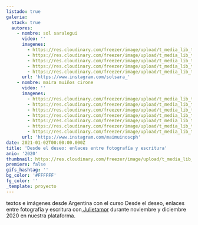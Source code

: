 ```yaml
---
listado: true
galeria:
  stack: true
  autores:
    - nombre: sol saralegui
      video: ''
      imagenes:
        - https://res.cloudinary.com/freezer/image/upload/t_media_lib_thumb/v1609557832/2021/poesia_losi_-_sol_saralegui_lavd3c.jpg
        - https://res.cloudinary.com/freezer/image/upload/t_media_lib_thumb/v1609557794/2021/invierno_-_sol_saralegui_dqt2kn.jpg
        - https://res.cloudinary.com/freezer/image/upload/t_media_lib_thumb/v1609557645/2021/ruido_-_sol_saralegui_ui4tbu.jpg
        - https://res.cloudinary.com/freezer/image/upload/t_media_lib_thumb/v1609557649/2021/vacio_-_sol_saralegui_adkcke.jpg
        - https://res.cloudinary.com/freezer/image/upload/t_media_lib_thumb/v1609557658/2021/Tierra_-_sol_saralegui_akyc52.jpg
      url: 'https://www.instagram.com/solsara_'
    - nombre: maira muiños cirone
      video: ''
      imagenes:
        - https://res.cloudinary.com/freezer/image/upload/t_media_lib_thumb/v1609557778/2021/4_-_Maira_Mui%C3%B1os_Cirone_iq4puk.jpg
        - https://res.cloudinary.com/freezer/image/upload/t_media_lib_thumb/v1609557787/2021/3_-_Maira_Mui%C3%B1os_Cirone_oiga89.jpg
        - https://res.cloudinary.com/freezer/image/upload/t_media_lib_thumb/v1609557814/2021/2__-_Maira_Mui%C3%B1os_Cirone_v9tql3.jpg
        - https://res.cloudinary.com/freezer/image/upload/t_media_lib_thumb/v1609557799/2021/2_-_Maira_Mui%C3%B1os_Cirone_jimfvc.jpg
        - https://res.cloudinary.com/freezer/image/upload/t_media_lib_thumb/v1609557772/2021/1__-_Maira_Mui%C3%B1os_Cirone_ui3lue.jpg
        - https://res.cloudinary.com/freezer/image/upload/t_media_lib_thumb/v1609557799/2021/1_-_Maira_Mui%C3%B1os_Cirone_yylfme.jpg
        - https://res.cloudinary.com/freezer/image/upload/t_media_lib_thumb/v1609557802/2021/5_-_Maira_Mui%C3%B1os_Cirone_ksbm3z.jpg
      url: 'https://www.instagram.com/maimuinoscph'
date: 2021-01-02T00:00:00.000Z
title: 'Desde el deseo: enlaces entre fotografía y escritura'
anio: '2020'
thumbnail: https://res.cloudinary.com/freezer/image/upload/t_media_lib_thumb/v1609557464/2021/ruido_-_sol_saralegui_sfdtww.jpg
premiere: false
gifs_hashtag: ''
bg_color: '#FFFFFF'
fg_color: ''
_template: proyecto
---
```


textos e imágenes desde Argentina con el curso Desde el deseo, enlaces entre fotografía y escritura con[ Julietamor](https://www.instagram.com/_julietamor/) durante noviembre y diciembre 2020 en nuestra plataforma.
